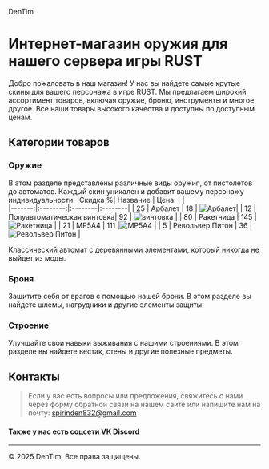 DenTim

# Интернет-магазин оружия для нашего сервера игры RUST

Добро пожаловать в наш магазин! У нас вы найдете самые крутые скины для вашего персонажа в игре RUST. Мы предлагаем широкий ассортимент товаров, включая оружие, броню, инструменты и многое другое. Все наши товары высокого качества и доступны по доступным ценам.

## Категории товаров

### Оружие

В этом разделе представлены различные виды оружия, от пистолетов до автоматов. Каждый скин уникален и добавит вашему персонажу индивидуальности.
|Скидка %| Название | Цена:   |         |   
|-------:|:--------:|:--------|:--------|
| 25      | Арбалет          | 18      |  ![Арбалет](2033918259.webp "Арбалет")|
| 12      | Полуавтоматическая винтовка| 92      |  ![винтовка](2033918259.webp "винтовка")       |
| 80      | Ракетница        | 145     |![Ракетница](2033918259.webp "Ракетница")         |
| 21      | MP5A4            | 111     |![MP5A4](2033918259.webp "MP5A4")         |
| 5       | Револьвер Питон  | 36      |![Револьвер Питон](2033918259.webp "Револьвер Питон")         |
 
  Классический автомат с деревянными элементами, который никогда не выйдет из моды.

### Броня

Защитите себя от врагов с помощью нашей брони. В этом разделе вы найдете шлемы, нагрудники и другие элементы защиты.


### Строение

Улучшайте свои навыки выживания с нашими строениями. В этом разделе вы найдете вестак, стены и другие полезные предметы.


## Контакты
>Если у вас есть вопросы или предложения, свяжитесь с нами через форму обратной связи на нашем сайте или напишите нам на почту: spirinden832@gmail.com
>
#### Также у нас есть соцсети  [VK](290425552)   [Discord](5656565)
---

© 2025 DenTim. Все права защищены.


